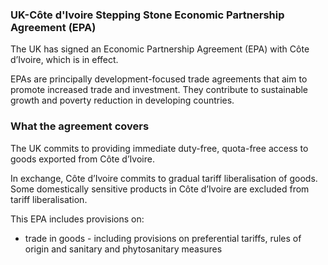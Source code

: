 ### UK-Côte d'Ivoire Stepping Stone Economic Partnership Agreement (EPA)

The UK has signed an Economic Partnership Agreement (EPA) with Côte d’Ivoire, which is in effect.

EPAs are principally development-focused trade agreements that aim to promote increased trade and investment. They contribute to sustainable growth and poverty reduction in developing countries.

### What the agreement covers

The UK commits to providing immediate duty-free, quota-free access to goods exported from Côte d’Ivoire.

In exchange, Côte d’Ivoire commits to gradual tariff liberalisation of goods. Some domestically sensitive products in Côte d’Ivoire are excluded from tariff liberalisation.

This EPA includes provisions on:

- trade in goods - including provisions on preferential tariffs, rules of origin and sanitary and phytosanitary measures